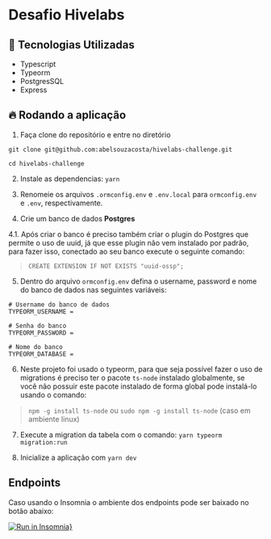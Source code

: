 # Desafio Hivelabs

## 🤖 Tecnologias Utilizadas

- Typescript
- Typeorm
- PostgresSQL
- Express

## 🔥 Rodando a aplicação

1. Faça clone do repositório e entre no diretório

```
git clone git@github.com:abelsouzacosta/hivelabs-challenge.git

cd hivelabs-challenge
```

2. Instale as dependencias: `yarn`

3. Renomeie os arquivos `.ormconfig.env` e `.env.local` para `ormconfig.env` e `.env`, respectivamente.

4. Crie um banco de dados **Postgres**

4.1. Após criar o banco é preciso também criar o plugin do Postgres que permite o uso de uuid, já que esse plugin não vem instalado por padrão, para fazer isso, conectado ao seu banco execute o seguinte comando:

> `CREATE EXTENSION IF NOT EXISTS "uuid-ossp";`

5. Dentro do arquivo `ormconfig.env` defina o username, password e nome do banco de dados nas seguintes variáveis:

```
# Username do banco de dados
TYPEORM_USERNAME =

# Senha do banco
TYPEORM_PASSWORD =

# Nome do banco
TYPEORM_DATABASE =
```

6. Neste projeto foi usado o typeorm, para que seja possível fazer o uso de migrations é preciso ter o pacote `ts-node` instalado globalmente, se você não possuir este pacote instalado de forma global pode instalá-lo usando o comando:

> `npm -g install ts-node` ou `sudo npm -g install ts-node` (caso em ambiente linux)

7. Execute a migration da tabela com o comando: `yarn typeorm migration:run`

8. Inicialize a aplicação com `yarn dev`

## Endpoints

Caso usando o Insomnia o ambiente dos endpoints pode ser baixado no botão abaixo:

[![Run in Insomnia}](https://insomnia.rest/images/run.svg)](https://insomnia.rest/run/?label=hivelabs-challenge&uri=https%3A%2F%2Fraw.githubusercontent.com%2Fabelsouzacosta%2Fhivelabs-challenge-endpoints%2Fmaster%2Fendpoints%3Ftoken%3DAHJQ6XH2CZIDZVEBDGDIZYTBBWBKY)
